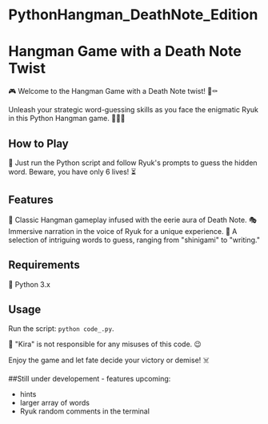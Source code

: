 # PythonHangman_DeathNote_Edition

# Hangman Game with a Death Note Twist

🎮 Welcome to the Hangman Game with a Death Note twist! 📝⚰️

Unleash your strategic word-guessing skills as you face the enigmatic Ryuk in this Python Hangman game. 🕵️‍♂️💀

## How to Play

🔮 Just run the Python script and follow Ryuk's prompts to guess the hidden word. Beware, you have only 6 lives! ⏳

## Features

🔑 Classic Hangman gameplay infused with the eerie aura of Death Note.
🎭 Immersive narration in the voice of Ryuk for a unique experience.
🌌 A selection of intriguing words to guess, ranging from "shinigami" to "writing."

## Requirements

🐍 Python 3.x

## Usage

Run the script: `python code_.py`.

🚫 "Kira" is not responsible for any misuses of this code. 😉

Enjoy the game and let fate decide your victory or demise! ☠️

##Still under developement - features upcoming:
- hints
- larger array of words
- Ryuk random comments in the terminal
